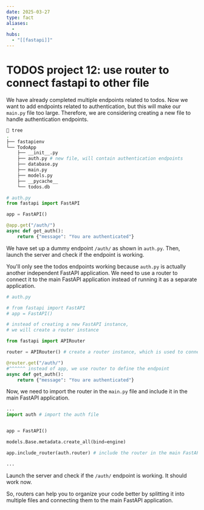 ```yaml
---
date: 2025-03-27
type: fact
aliases:
  -
hubs:
  - "[[fastapi]]"
---
```


# TODOS project 12: use router to connect fastapi to other file

We have already completed multiple endpoints related to todos. Now we want to add endpoints related to authentication, but this will make our `main.py` file too large. Therefore, we are considering creating a new file to handle authentication endpoints.

```sh
 tree
.
├── fastapienv
└── TodoApp
    ├── __init__.py
    ├── auth.py # new file, will contain authentication endpoints
    ├── database.py
    ├── main.py
    ├── models.py
    ├── __pycache__
    └── todos.db
```
```py
# auth.py
from fastapi import FastAPI

app = FastAPI()

@app.get("/auth/")
async def get_auth():
    return {"message": "You are authenticated"}
```

We have set up a dummy endpoint `/auth/` as shown in `auth.py`. Then, launch the server and check if the endpoint is working.

You'll only see the todos endpoints working because `auth.py` is actually another independent FastAPI application. We need to use a router to connect it to the main FastAPI application instead of running it as a separate application.

```py
# auth.py

# from fastapi import FastAPI
# app = FastAPI() 

# instead of creating a new FastAPI instance,
# we will create a router instance

from fastapi import APIRouter

router = APIRouter() # create a router instance, which is used to connect to the main FastAPI application

@router.get("/auth/")
#^^^^^^ instead of app, we use router to define the endpoint
async def get_auth():
    return {"message": "You are authenticated"}
```

Now, we need to import the router in the `main.py` file and include it in the main FastAPI application.

```py
...
import auth # import the auth file


app = FastAPI()

models.Base.metadata.create_all(bind=engine)

app.include_router(auth.router) # include the router in the main FastAPI application

...

```

Launch the server and check if the `/auth/` endpoint is working. It should work now.

So, routers can help you to organize your code better by splitting it into multiple files and connecting them to the main FastAPI application.
